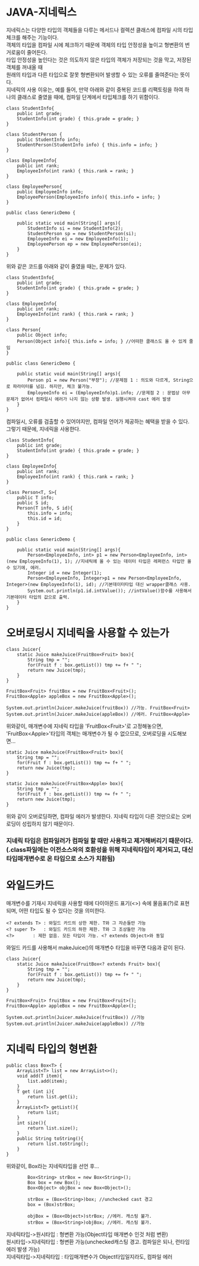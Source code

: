 # JAVA-지네릭스  
지네릭스는 다양한 타입의 객체들을 다루는 메서드나 컬렉션 클래스에 컴파일 시의 타입체크를 해주는 기능이다.  
객체의 타입을 컴파일 시에 체크하기 때문에 객체의 타입 안정성을 높이고 형변환의 번거로움이 줄어든다.  
타입 안정성을 높인다는 것은 의도하지 않은 타입의 객체가 저장되는 것을 막고, 저장된 객체를 꺼내올 때  
원래의 타입과 다른 타입으로 잘못 형변환되어 발생할 수 있는 오류를 줄여준다는 뜻이다.  
지네릭의 사용 이유는, 예를 들어, 만약 아래와 같이 중복된 코드를 리팩토링을 하여 하나의 클래스로 줄였을 때에, 컴파일 단계에서 타입체크를 하기 위함이다.

```
class StudentInfo{
	public int grade;
	StudentInfo(int grade) { this.grade = grade; }
}

class StudentPerson {
	public StudentInfo info;
	StudentPerson(StudentInfo info) { this.info = info; }
}

class EmployeeInfo{
	public int rank;
	EmployeeInfo(int rank) { this.rank = rank; }
}

class EmployeePerson{
	public EmployeeInfo info;
	EmployeePerson(EmployeeInfo info){ this.info = info; }
}

public class GenericDemo {

	public static void main(String[] args){
		StudentInfo si = new StudentInfo(2);
		StudentPerson sp = new StudentPerson(si);
		EmployeeInfo ei = new EmployeeInfo(1);
		EmployeePerson ep = new EmployeePerson(ei);
	}
}
```
위와 같은 코드를 아래와 같이 줄였을 때는, 문제가 있다.

```
class StudentInfo{
	public int grade;
	StudentInfo(int grade) { this.grade = grade; }
}

class EmployeeInfo{
	public int rank;
	EmployeeInfo(int rank) { this.rank = rank; }
}

class Person{
	public Object info;
	Person(Object info){ this.info = info; } //어떠한 클래스도 올 수 있게 줄임
}

public class GenericDemo {

	public static void main(String[] args){
		Person p1 = new Person("부장"); //문제점 1 : 의도와 다르게, String으로 파라미터를 넘김. 하지만, 체크 불가능.
		EmployeeInfo ei = (EmployeeInfo)p1.info; //문제점 2 : 문법상 아무 문제가 없어서 컴파일시 에러가 나지 않는 상황 발생. 실행시켜야 cast 에러 발생
	}
}
```
컴파일시, 오류를 검출할 수 있어야지만, 컴파일 언어가 제공하는 혜택을 받을 수 있다.  
그렇기 때문에, 지네릭을 사용한다.  

```
class StudentInfo{
	public int grade;
	StudentInfo(int grade) { this.grade = grade; }
}

class EmployeeInfo{
	public int rank;
	EmployeeInfo(int rank) { this.rank = rank; }
}

class Person<T, S>{
	public T info;
	public S id;
	Person(T info, S id){
		this.info = info;
		this.id = id;
	}
}

public class GenericDemo {

	public static void main(String[] args){
		Person<EmployeeInfo, int> p1 = new Person<EmployeeInfo, int>(new EmployeeInfo(1), 1); //지네릭에 올 수 있는 데이터 타입은 레퍼런스 타입만 올 수 있기에, 에러.
		Integer id = new Integer(1);
		Person<EmployeeInfo, Integer>p1 = new Person<EmployeeInfo, Integer>(new EmployeeInfo(1), id); //기본데이터타입 대신 wrapper클래스 사용.
		System.out.println(p1.id.intValue()); //intValue()함수를 사용해서 기본데이터 타입의 값으로 출력.
	}
}
```
# 오버로딩시 지네릭을 사용할 수 있는가
```
class Juicer{
	static Juice makeJuice(FruitBox<Fruit> box){
		String tmp = "";
		for(Fruit f : box.getList()) tmp += f+ " ";
		return new Juice(tmp);
	}
}

FruitBox<Fruit> fruitBox = new FruitBox<Fruit>();
FruitBox<Apple> appleBox = new FruitBox<Apple>();

System.out.println(Juicer.makeJuice(fruitBox)) //가능. FruitBox<Fruit>
System.out.println(Juicer.makeJuice(appleBox)) //에러. FruitBox<Apple>
```

위와같이, 매개변수에 지네릭 타입을 'FruitBox\<Fruit\>'로 고정해놓으면, 'FruitBox\<Apple\>'타입의 객체는 매개변수가 될 수 없으므로, 오버로딩을 시도해보면...
	
```
static Juice makeJuice(FruitBox<Fruit> box){
	String tmp = "";
	for(Fruit f : box.getList()) tmp += f+ " ";
	return new Juice(tmp);
}

static Juice makeJuice(FruitBox<Apple> box){
	String tmp = "";
	for(Fruit f : box.getList()) tmp += f+ " ";
	return new Juice(tmp);
}
```
위와 같이 오버로딩하면, 컴파일 에러가 발생한다. 지네릭 타입이 다른 것만으로는 오버로딩이 성립하지 않기 때문이다.

### 지네릭 타입은 컴파일러가 컴파일 할 때만 사용하고 제거해버리기 때문이다. (.class파일에는 이전소스와의 호환성을 위해 지네릭타입이 제거되고, 대신 타입매개변수로 온 타입으로 소스가 치환됨)

# 와일드카드

매개변수를 기재시 지네릭을 사용할 때에 다이아몬드 표기(<>) 속에 물음표(?)로 표현되며, 어떤 타입도 될 수 있다는 것을 의미한다.

```
<? extends T> : 와일드 카드의 상한 제한. T와 그 자손들만 가능
<? super T>   : 와일드 카드의 하한 제한. T와 그 조상들만 가능
<?>	      :	제한 없음. 모든 타입이 가능. <? extends Object>와 동일
```

와일드 카드를 사용해서 makeJuice()의 매개변수 타입을 바꾸면 다음과 같이 된다.

```
class Juicer{
	static Juice makeJuice(FruitBox<? extends Fruit> box){
		String tmp = "";
		for(Fruit f : box.getList()) tmp += f+ " ";
		return new Juice(tmp);
	}
}

FruitBox<Fruit> fruitBox = new FruitBox<Fruit>();
FruitBox<Apple> appleBox = new FruitBox<Apple>();

System.out.println(Juicer.makeJuice(fruitBox)) //가능
System.out.println(Juicer.makeJuice(appleBox)) //가능
```

# 지네릭 타입의 형변환
```
public class Box<T> {
    ArrayList<T> list = new ArrayList<>();
    void add(T item){
        list.add(item);
    }
    T get (int i){
        return list.get(i);
    }
    ArrayList<T> getList(){
        return list;
    }
    int size(){
        return list.size();
    }
    public String toString(){
        return list.toString();
    }
}
```
위와같이, Box라는 지네릭타입을 선언 후...
```
        Box<String> strBox = new Box<String>();
        Box box = new Box();
        Box<Object> objBox = new Box<Object>();

        strBox = (Box<String>)box; //unchecked cast 경고
        box = (Box)strBox;

        objBox = (Box<Object>)strBox; //에러. 캐스팅 불가.
        strBox = (Box<String>)objBox; //에러. 캐스팅 불가.
```
지네릭타입->원시타입 : 형변환 가능(Object타입 매개변수 인것 처럼 변환)  
원시타입->지네릭타입 : 형변환 가능(unchecked캐스팅 경고. 컴파일은 되나, 런타임 에러 발생 가능)  
지네릭타입->지네릭타입 : 타입매개변수가 Object타입일지라도, 컴파일 에러    
